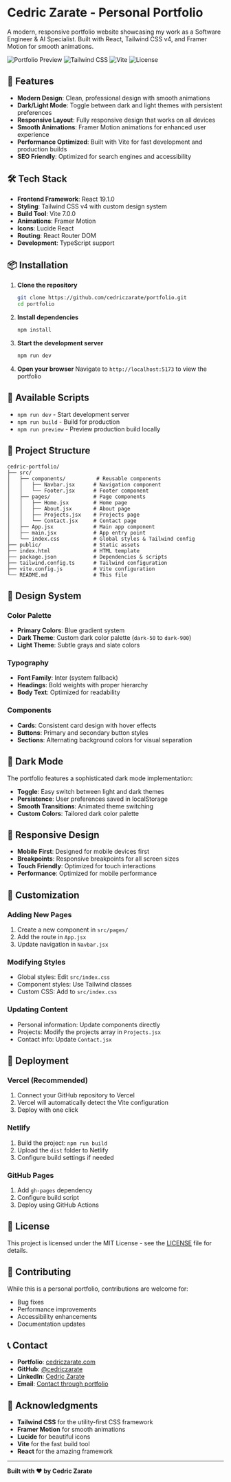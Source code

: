 # Cedric Zarate - Personal Portfolio

A modern, responsive portfolio website showcasing my work as a Software Engineer & AI Specialist. Built with React, Tailwind CSS v4, and Framer Motion for smooth animations.

![Portfolio Preview](https://img.shields.io/badge/React-19.1.0-blue?logo=react)
![Tailwind CSS](https://img.shields.io/badge/Tailwind_CSS-4.1.11-38B2AC?logo=tailwind-css)
![Vite](https://img.shields.io/badge/Vite-7.0.0-646CFF?logo=vite)
![License](https://img.shields.io/badge/License-MIT-green)

## 🌟 Features

- **Modern Design**: Clean, professional design with smooth animations
- **Dark/Light Mode**: Toggle between dark and light themes with persistent preferences
- **Responsive Layout**: Fully responsive design that works on all devices
- **Smooth Animations**: Framer Motion animations for enhanced user experience
- **Performance Optimized**: Built with Vite for fast development and production builds
- **SEO Friendly**: Optimized for search engines and accessibility

## 🛠️ Tech Stack

- **Frontend Framework**: React 19.1.0
- **Styling**: Tailwind CSS v4 with custom design system
- **Build Tool**: Vite 7.0.0
- **Animations**: Framer Motion
- **Icons**: Lucide React
- **Routing**: React Router DOM
- **Development**: TypeScript support

## 📦 Installation

1. **Clone the repository**
   ```bash
   git clone https://github.com/cedriczarate/portfolio.git
   cd portfolio
   ```

2. **Install dependencies**
   ```bash
   npm install
   ```

3. **Start the development server**
   ```bash
   npm run dev
   ```

4. **Open your browser**
   Navigate to `http://localhost:5173` to view the portfolio

## 🚀 Available Scripts

- `npm run dev` - Start development server
- `npm run build` - Build for production
- `npm run preview` - Preview production build locally

## 📁 Project Structure

```
cedric-portfolio/
├── src/
│   ├── components/          # Reusable components
│   │   ├── Navbar.jsx      # Navigation component
│   │   └── Footer.jsx      # Footer component
│   ├── pages/              # Page components
│   │   ├── Home.jsx        # Home page
│   │   ├── About.jsx       # About page
│   │   ├── Projects.jsx    # Projects page
│   │   └── Contact.jsx     # Contact page
│   ├── App.jsx             # Main app component
│   ├── main.jsx            # App entry point
│   └── index.css           # Global styles & Tailwind config
├── public/                 # Static assets
├── index.html              # HTML template
├── package.json            # Dependencies & scripts
├── tailwind.config.ts      # Tailwind configuration
├── vite.config.js          # Vite configuration
└── README.md               # This file
```

## 🎨 Design System

### Color Palette
- **Primary Colors**: Blue gradient system
- **Dark Theme**: Custom dark color palette (`dark-50` to `dark-900`)
- **Light Theme**: Subtle grays and slate colors

### Typography
- **Font Family**: Inter (system fallback)
- **Headings**: Bold weights with proper hierarchy
- **Body Text**: Optimized for readability

### Components
- **Cards**: Consistent card design with hover effects
- **Buttons**: Primary and secondary button styles
- **Sections**: Alternating background colors for visual separation

## 🌙 Dark Mode

The portfolio features a sophisticated dark mode implementation:
- **Toggle**: Easy switch between light and dark themes
- **Persistence**: User preferences saved in localStorage
- **Smooth Transitions**: Animated theme switching
- **Custom Colors**: Tailored dark color palette

## 📱 Responsive Design

- **Mobile First**: Designed for mobile devices first
- **Breakpoints**: Responsive breakpoints for all screen sizes
- **Touch Friendly**: Optimized for touch interactions
- **Performance**: Optimized for mobile performance

## 🔧 Customization

### Adding New Pages
1. Create a new component in `src/pages/`
2. Add the route in `App.jsx`
3. Update navigation in `Navbar.jsx`

### Modifying Styles
- Global styles: Edit `src/index.css`
- Component styles: Use Tailwind classes
- Custom CSS: Add to `src/index.css`

### Updating Content
- Personal information: Update components directly
- Projects: Modify the projects array in `Projects.jsx`
- Contact info: Update `Contact.jsx`

## 🚀 Deployment

### Vercel (Recommended)
1. Connect your GitHub repository to Vercel
2. Vercel will automatically detect the Vite configuration
3. Deploy with one click

### Netlify
1. Build the project: `npm run build`
2. Upload the `dist` folder to Netlify
3. Configure build settings if needed

### GitHub Pages
1. Add `gh-pages` dependency
2. Configure build script
3. Deploy using GitHub Actions

## 📄 License

This project is licensed under the MIT License - see the [LICENSE](LICENSE) file for details.

## 🤝 Contributing

While this is a personal portfolio, contributions are welcome for:
- Bug fixes
- Performance improvements
- Accessibility enhancements
- Documentation updates

## 📞 Contact

- **Portfolio**: [cedriczarate.com](https://cedriczarate.com)
- **GitHub**: [@cedriczarate](https://github.com/fender70)
- **LinkedIn**: [Cedric Zarate](https://linkedin.com/in/cedric-zarate-17b735226)
- **Email**: [Contact through portfolio](https://cedriczarate.com/contact)

## 🙏 Acknowledgments

- **Tailwind CSS** for the utility-first CSS framework
- **Framer Motion** for smooth animations
- **Lucide** for beautiful icons
- **Vite** for the fast build tool
- **React** for the amazing framework

---

**Built with ❤️ by Cedric Zarate** 